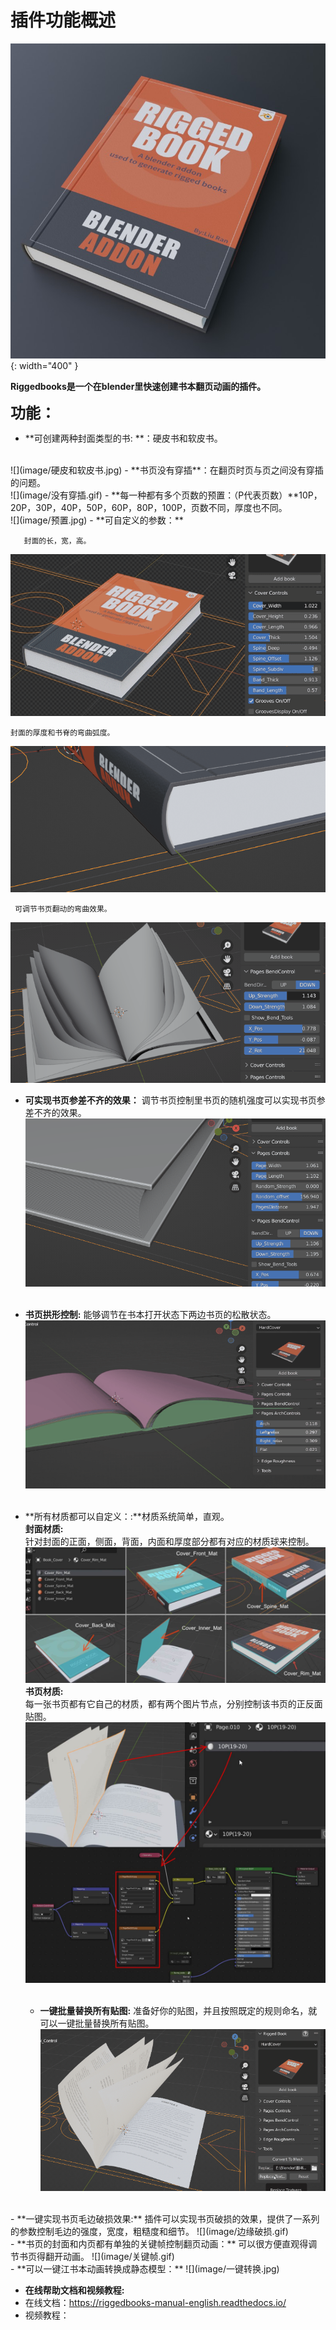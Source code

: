 # 插件功能概述
![](image/banner.jpg){: width="400" }

**Riggedbooks是一个在blender里快速创建书本翻页动画的插件。**

**<font size=5>功能：</font>**

-   **可创建两种封面类型的书: **：硬皮书和软皮书。 
<br/>
![](image/硬皮和软皮书.jpg)
-   **书页没有穿插**：在翻页时页与页之间没有穿插的问题。
<br/>
![](image/没有穿插.gif) 
- **每一种都有多个页数的预置：（P代表页数）**10P，20P，30P，40P，50P，60P，80P，100P，页数不同，厚度也不同。     <br/>![](image/预置.jpg)
- **可自定义的参数：**
 
       封面的长，宽，高。
![](image/封面长宽高.gif) 

    封面的厚度和书脊的弯曲弧度。
![](image/封面厚度和spine弧度.gif) 

     可调节书页翻动的弯曲效果。
![](image/书页弯曲.gif) 
  <br/>
  
- **可实现书页参差不齐的效果：** 调节书页控制里书页的随机强度可以实现书页参差不齐的效果。
 ![](image/书页参差不齐.gif)  
  <br/>  
- **书页拱形控制:** 能够调节在书本打开状态下两边书页的松散状态。
 ![](image/拱形控制.gif)  
  <br/>  

- **所有材质都可以自定义：:**材质系统简单，直观。
  <br/>
  **封面材质:**  
  针对封面的正面，侧面，背面，内面和厚度部分都有对应的材质球来控制。
  ![](image/封面材质.jpg)  
  **书页材质:**  
  每一张书页都有它自己的材质，都有两个图片节点，分别控制该书页的正反面贴图。
  ![](image/书页材质.jpg)    
  <br/>
  - **一键批量替换所有贴图:** 准备好你的贴图，并且按照既定的规则命名，就可以一键批量替换所有贴图。
   ![](image/批量替换.gif)  
 <br/>
- **一键实现书页毛边破损效果:**  
插件可以实现书页破损的效果，提供了一系列的参数控制毛边的强度，宽度，粗糙度和细节。
 ![](image/边缘破损.gif)  
  <br/>
- **书页的封面和内页都有单独的关键帧控制翻页动画：**  
可以很方便直观得调节书页得翻开动画。
 ![](image/关键帧.gif)  
  <br/>  
- **可以一键江书本动画转换成静态模型：**    
 ![](image/一键转换.jpg)    
 <br/>
 


- **在线帮助文档和视频教程:**  
- 在线文档：https://riggedbooks-manual-english.readthedocs.io/
- 视频教程：
  <br/>
 